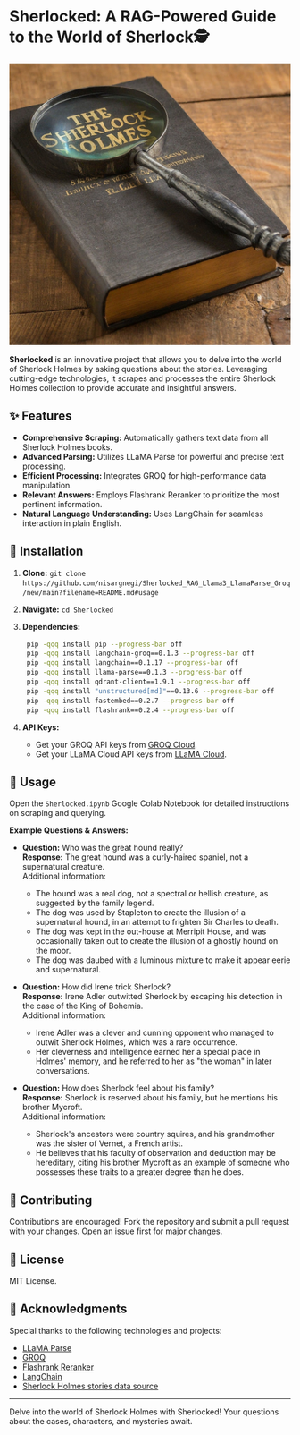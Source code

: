 # Sherlocked: A RAG-Powered Guide to the World of Sherlock🕵️

[![Image Alt Text](Project_Img.jpeg)](#)

**Sherlocked** is an innovative project that allows you to delve into the world of Sherlock Holmes by asking questions about the stories. Leveraging cutting-edge technologies, it scrapes and processes the entire Sherlock Holmes collection to provide accurate and insightful answers.

## ✨ Features

* **Comprehensive Scraping:** Automatically gathers text data from all Sherlock Holmes books.
* **Advanced Parsing:** Utilizes LLaMA Parse for powerful and precise text processing.
* **Efficient Processing:** Integrates GROQ for high-performance data manipulation.
* **Relevant Answers:** Employs Flashrank Reranker to prioritize the most pertinent information.
* **Natural Language Understanding:** Uses LangChain for seamless interaction in plain English.

## 🚀 Installation

1. **Clone:** `git clone https://github.com/nisargnegi/Sherlocked_RAG_Llama3_LlamaParse_Groq/new/main?filename=README.md#usage`
2. **Navigate:** `cd Sherlocked`
3. **Dependencies:**
   ```bash
    pip -qqq install pip --progress-bar off
    pip -qqq install langchain-groq==0.1.3 --progress-bar off
    pip -qqq install langchain==0.1.17 --progress-bar off
    pip -qqq install llama-parse==0.1.3 --progress-bar off
    pip -qqq install qdrant-client==1.9.1 --progress-bar off
    pip -qqq install "unstructured[md]"==0.13.6 --progress-bar off
    pip -qqq install fastembed==0.2.7 --progress-bar off
    pip -qqq install flashrank==0.2.4 --progress-bar off
   ```
  
5. **API Keys:**
    * Get your GROQ API keys from [GROQ Cloud](https://console.groq.com/playground).
    * Get your LLaMA Cloud API keys from [LLaMA Cloud](https://cloud.llamaindex.ai/).

## 📖 Usage

Open the `Sherlocked.ipynb` Google Colab Notebook for detailed instructions on scraping and querying. 

**Example Questions & Answers:**

* **Question:** Who was the great hound really?  
   **Response:** The great hound was a curly-haired spaniel, not a supernatural creature.   
   Additional information: 
   - The hound was a real dog, not a spectral or hellish creature, as suggested by the family legend.
   - The dog was used by Stapleton to create the illusion of a supernatural hound, in an attempt to frighten Sir Charles to death.
   - The dog was kept in the out-house at Merripit House, and was occasionally taken out to create the illusion of a ghostly hound on the moor.
   - The dog was daubed with a luminous mixture to make it appear eerie and supernatural.
   
* **Question:** How did Irene trick Sherlock?  
   **Response:** Irene Adler outwitted Sherlock by escaping his detection in the case of the King of Bohemia.   
   Additional information:
   - Irene Adler was a clever and cunning opponent who managed to outwit Sherlock Holmes, which was a rare occurrence.
   - Her cleverness and intelligence earned her a special place in Holmes' memory, and he referred to her as "the woman" in later conversations.

* **Question:** How does Sherlock feel about his family?  
   **Response:** Sherlock is reserved about his family, but he mentions his brother Mycroft.  
   Additional information:
   - Sherlock's ancestors were country squires, and his grandmother was the sister of Vernet, a French artist.
   - He believes that his faculty of observation and deduction may be hereditary, citing his brother Mycroft as an example of someone who possesses these traits to a greater degree than he does.


## 🤝 Contributing

Contributions are encouraged! Fork the repository and submit a pull request with your changes.  Open an issue first for major changes.

## 📄 License

MIT License.

## 🙌 Acknowledgments

Special thanks to the following technologies and projects:

* [LLaMA Parse](https://github.com/facebookresearch/llama)
* [GROQ](https://groq.com/)
* [Flashrank Reranker](https://github.com/PrithivirajDamodaran/FlashRank)
* [LangChain](https://github.com/langchain)
* [Sherlock Holmes stories data source](https://sherlock-holm.es/)
---

Delve into the world of Sherlock Holmes with Sherlocked! Your questions about the cases, characters, and mysteries await.
